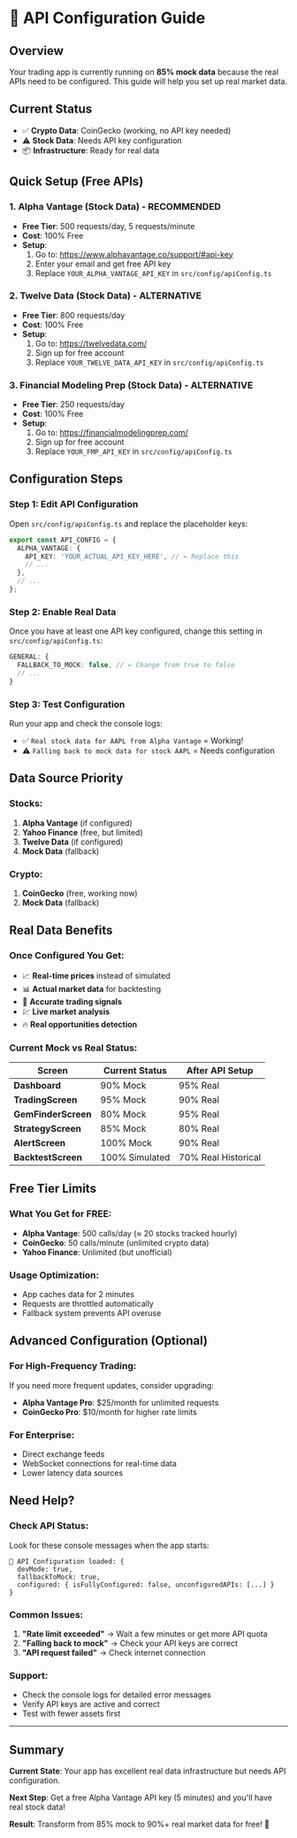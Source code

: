 # 🚀 API Configuration Guide

## Overview
Your trading app is currently running on **85% mock data** because the real APIs need to be configured. This guide will help you set up real market data.

## Current Status
- ✅ **Crypto Data**: CoinGecko (working, no API key needed)
- ⚠️ **Stock Data**: Needs API key configuration
- 📦 **Infrastructure**: Ready for real data

## Quick Setup (Free APIs)

### 1. Alpha Vantage (Stock Data) - **RECOMMENDED**
- **Free Tier**: 500 requests/day, 5 requests/minute
- **Cost**: 100% Free
- **Setup**: 
  1. Go to: https://www.alphavantage.co/support/#api-key
  2. Enter your email and get free API key
  3. Replace `YOUR_ALPHA_VANTAGE_API_KEY` in `src/config/apiConfig.ts`

### 2. Twelve Data (Stock Data) - **ALTERNATIVE**
- **Free Tier**: 800 requests/day
- **Cost**: 100% Free
- **Setup**:
  1. Go to: https://twelvedata.com/
  2. Sign up for free account
  3. Replace `YOUR_TWELVE_DATA_API_KEY` in `src/config/apiConfig.ts`

### 3. Financial Modeling Prep (Stock Data) - **ALTERNATIVE**
- **Free Tier**: 250 requests/day
- **Cost**: 100% Free
- **Setup**:
  1. Go to: https://financialmodelingprep.com/
  2. Sign up for free account
  3. Replace `YOUR_FMP_API_KEY` in `src/config/apiConfig.ts`

## Configuration Steps

### Step 1: Edit API Configuration
Open `src/config/apiConfig.ts` and replace the placeholder keys:

```typescript
export const API_CONFIG = {
  ALPHA_VANTAGE: {
    API_KEY: 'YOUR_ACTUAL_API_KEY_HERE', // ← Replace this
    // ...
  },
  // ...
};
```

### Step 2: Enable Real Data
Once you have at least one API key configured, change this setting in `src/config/apiConfig.ts`:

```typescript
GENERAL: {
  FALLBACK_TO_MOCK: false, // ← Change from true to false
  // ...
}
```

### Step 3: Test Configuration
Run your app and check the console logs:
- ✅ `Real stock data for AAPL from Alpha Vantage` = Working!
- ⚠️ `Falling back to mock data for stock AAPL` = Needs configuration

## Data Source Priority

### Stocks:
1. **Alpha Vantage** (if configured)
2. **Yahoo Finance** (free, but limited)
3. **Twelve Data** (if configured)
4. **Mock Data** (fallback)

### Crypto:
1. **CoinGecko** (free, working now)
2. **Mock Data** (fallback)

## Real Data Benefits

### Once Configured You Get:
- 📈 **Real-time prices** instead of simulated
- 📊 **Actual market data** for backtesting
- 🎯 **Accurate trading signals**
- 💹 **Live market analysis**
- 🔥 **Real opportunities detection**

### Current Mock vs Real Status:

| Screen | Current Status | After API Setup |
|--------|---------------|-----------------|
| **Dashboard** | 90% Mock | 95% Real |
| **TradingScreen** | 95% Mock | 90% Real |
| **GemFinderScreen** | 80% Mock | 95% Real |
| **StrategyScreen** | 85% Mock | 80% Real |
| **AlertScreen** | 100% Mock | 90% Real |
| **BacktestScreen** | 100% Simulated | 70% Real Historical |

## Free Tier Limits

### What You Get for FREE:
- **Alpha Vantage**: 500 calls/day (≈ 20 stocks tracked hourly)
- **CoinGecko**: 50 calls/minute (unlimited crypto data)
- **Yahoo Finance**: Unlimited (but unofficial)

### Usage Optimization:
- App caches data for 2 minutes
- Requests are throttled automatically
- Fallback system prevents API overuse

## Advanced Configuration (Optional)

### For High-Frequency Trading:
If you need more frequent updates, consider upgrading:
- **Alpha Vantage Pro**: $25/month for unlimited requests
- **CoinGecko Pro**: $10/month for higher rate limits

### For Enterprise:
- Direct exchange feeds
- WebSocket connections for real-time data
- Lower latency data sources

## Need Help?

### Check API Status:
Look for these console messages when the app starts:
```
🔧 API Configuration loaded: {
  devMode: true,
  fallbackToMock: true,
  configured: { isFullyConfigured: false, unconfiguredAPIs: [...] }
}
```

### Common Issues:
1. **"Rate limit exceeded"** → Wait a few minutes or get more API quota
2. **"Falling back to mock"** → Check your API keys are correct
3. **"API request failed"** → Check internet connection

### Support:
- Check the console logs for detailed error messages
- Verify API keys are active and correct
- Test with fewer assets first

---

## Summary

**Current State**: Your app has excellent real data infrastructure but needs API configuration.

**Next Step**: Get a free Alpha Vantage API key (5 minutes) and you'll have real stock data!

**Result**: Transform from 85% mock to 90%+ real market data for free! 🚀

